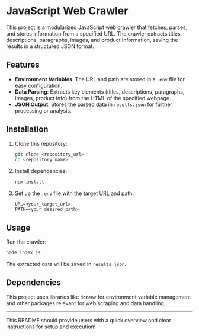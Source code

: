 # JavaScript Web Crawler

This project is a modularized JavaScript web crawler that fetches, parses, and stores information from a specified URL. The crawler extracts titles, descriptions, paragraphs, images, and product information, saving the results in a structured JSON format.

## Features

- **Environment Variables**: The URL and path are stored in a `.env` file for easy configuration.
- **Data Parsing**: Extracts key elements (titles, descriptions, paragraphs, images, product info) from the HTML of the specified webpage.
- **JSON Output**: Stores the parsed data in `results.json` for further processing or analysis.

## Installation

1. Clone this repository:
   ```bash
   git clone <repository_url>
   cd <repository_name>
   ```

2. Install dependencies:
   ```bash
   npm install
   ```

3. Set up the `.env` file with the target URL and path:
   ```env
   URL=<your_target_url>
   PATH=<your_desired_path>
   ```

## Usage

Run the crawler:
```bash
node index.js
```

The extracted data will be saved in `results.json`.

## Dependencies

This project uses libraries like `dotenv` for environment variable management and other packages relevant for web scraping and data handling.

---

This README should provide users with a quick overview and clear instructions for setup and execution!
